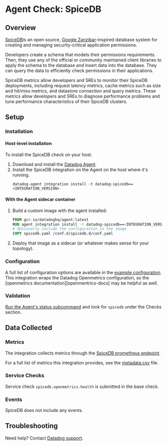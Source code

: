 # Agent Check: SpiceDB

## Overview

[SpiceDB][1]is an open source, [Google Zanzibar][zanzibar]-inspired database system for creating and managing security-critical application permissions.

Developers create a schema that models their permissions requirements. Then, they use any of the official or community maintained client libraries to apply the schema to the database and insert data into the database. They can query the data to efficiently check permissions in their applications.

SpiceDB metrics allow developers and SREs to monitor their SpiceDB deployments, including request latency metrics, cache metrics such as size and hit/miss metrics, and datastore connection and query metrics. These metrics allow developers and SREs to diagnose performance problems and tune performance characteristics of their SpiceDB clusters.

## Setup

### Installation

#### Host-level installation
To install the SpiceDB check on your host:

1. Download and install the [Datadog Agent][2].
1. Install the SpiceDB integration on the Agent on the host where it's running.
   ```shell
   datadog-agent integration install -t datadog-spicedb==<INTEGRATION_VERSION>
   ```

#### With the Agent sidecar container
1. Build a custom image with the agent installed:
    ```dockerfile
    FROM gcr.io/datadoghq/agent:latest
    RUN agent integration install -t datadog-spicedb==<INTEGRATION_VERSION>
    # Optionally include the configuration in the image
    COPY spicedb.yaml /conf.d/spicedb.d/conf.yaml
    ```
1. Deploy that image as a sidecar (or whatever makes sense for your topology).

### Configuration

A full list of configuration options are available in the [example configuration][example-conf].
This integration wraps the Datadog Openmetrics configuration, so the [openmetrics documentation][openmentrics-docs]
may be helpful as well.

### Validation

[Run the Agent's status subcommand][6] and look for `spicedb` under the Checks section.

## Data Collected

### Metrics

The integration collects metrics through the [SpiceDB prometheus endpoint][spicedb-prometheus].

For a full list of metrics this integration provides, see the [metadata.csv][metadata.csv] file.

### Service Checks

Service check `spicedb.openmetrics.health` is submitted in the base check.

### Events

SpiceDB does not include any events.

## Troubleshooting

Need help? Contact [Datadog support][3].

[1]: https://authzed.com/spicedb
[2]: https://app.datadoghq.com/account/settings/agent/latest
[3]: https://docs.datadoghq.com/agent/kubernetes/integrations/
[4]: https://github.com/DataDog/integrations-extras/blob/master/spicedb/datadog_checks/spicedb/data/conf.yaml.example
[5]: https://docs.datadoghq.com/agent/guide/agent-commands/#start-stop-and-restart-the-agent
[6]: https://docs.datadoghq.com/agent/guide/agent-commands/#agent-status-and-information
[7]: https://github.com/DataDog/integrations-extras/blob/master/spicedb/metadata.csv
[8]: https://github.com/DataDog/integrations-extras/blob/master/spicedb/assets/service_checks.json
[9]: https://docs.datadoghq.com/help/
[zanzibar]: https://authzed.com/zanzibar
[metadata.csv]: https://github.com/DataDog/integrations-extras/blob/master/spicedb/metadata.csv
[example-conf]: https://github.com/DataDog/integrations-extras/blob/master/spicedb/datadog_checks/spicedb/data/conf.yaml.example
[spicedb-prometheus]: https://authzed.com/docs/spicedb/ops/observability#prometheus
[openmetrics-docs]: https://docs.datadoghq.com/integrations/openmetrics/
